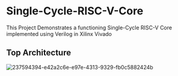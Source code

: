 # Single-Cycle-RISC-V-Core

This Project Demonstrates a functioning Single-Cycle RISC-V Core implemented using Verilog in Xilinx Vivado

## Top Architecture

![237594394-e42a2c6e-e97e-4313-9329-fb0c5882424b](https://github.com/user-attachments/assets/be3f1352-7ceb-4cc5-89fb-b038411232f5)



